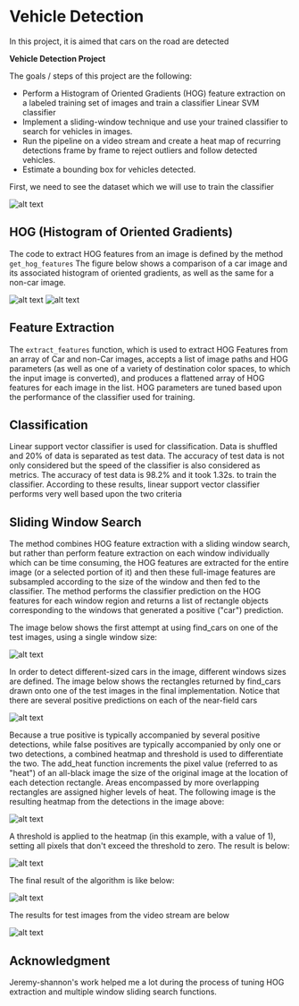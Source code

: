 # Vehicle Detection

In this project, it is aimed that cars on the road are detected

**Vehicle Detection Project**

The goals / steps of this project are the following:

* Perform a Histogram of Oriented Gradients (HOG) feature extraction on a labeled training set of images and train a classifier Linear SVM classifier 
* Implement a sliding-window technique and use your trained classifier to search for vehicles in images.
* Run the pipeline on a video stream and create a heat map of recurring detections frame by frame to reject outliers and follow detected vehicles.
* Estimate a bounding box for vehicles detected.

[//]: # (Image References)

[image1]: ./examples/cars_noncars.png "Dataset"
[image2]: ./examples/car_hog.png "Image HOG of a Car Image"
[image3]: ./examples/noncar_hog.png "Image HOG of a Noncar Image"
[image4]: ./examples/sliding_window.png "Sliding Window Search"
[image5]: ./examples/multiple_sliding_window.png "Multiple Sliding Window Search"
[image6]: ./examples/heatmap.png "Heatmap Image"
[image7]: ./examples/heatmap_thresholded.png "Thresholded Heatmap Image"
[image8]: ./examples/advanced_sliding_window.png "Advanced Sliding Windows Search"
[image9]: ./examples/test_boxes.png "Test Image Results"

First, we need to see the dataset which we will use to train the classifier

![alt text][image1]

## HOG (Histogram of Oriented Gradients)

The code to extract HOG features from an image is defined by the method `get_hog_features` The figure below shows a comparison of a car image and its associated histogram of oriented gradients, as well as the same for a non-car image.

![alt text][image2]
![alt text][image3]

## Feature Extraction

The `extract_features` function, which is used to extract HOG Features from an array of Car and non-Car images, accepts a list of image paths and HOG parameters (as well as one of a variety of destination color spaces, to which the input image is converted), and produces a flattened array of HOG features for each image in the list. HOG parameters are tuned based upon the performance of the classifier used for training.

## Classification

Linear support vector classifier is used for classification. Data is shuffled and 20% of data is separated as test data. The accuracy of test data is not only considered but the speed of the classifier is also considered as metrics. The accuracy of test data is 98.2% and it took 1.32s. to train the classifier. According to these results, linear support vector classifier performs very well based upon the two criteria

## Sliding Window Search

The method combines HOG feature extraction with a sliding window search, but rather than perform feature extraction on each window individually which can be time consuming, the HOG features are extracted for the entire image (or a selected portion of it) and then these full-image features are subsampled according to the size of the window and then fed to the classifier. The method performs the classifier prediction on the HOG features for each window region and returns a list of rectangle objects corresponding to the windows that generated a positive ("car") prediction.

The image below shows the first attempt at using find_cars on one of the test images, using a single window size:

![alt text][image4]

In order to detect different-sized cars in the image, different windows sizes are defined. The image below shows the rectangles returned by find_cars drawn onto one of the test images in the final implementation. Notice that there are several positive predictions on each of the near-field cars

![alt text][image5]

Because a true positive is typically accompanied by several positive detections, while false positives are typically accompanied by only one or two detections, a combined heatmap and threshold is used to differentiate the two. The add_heat function increments the pixel value (referred to as "heat") of an all-black image the size of the original image at the location of each detection rectangle. Areas encompassed by more overlapping rectangles are assigned higher levels of heat. The following image is the resulting heatmap from the detections in the image above:

![alt text][image6]

A threshold is applied to the heatmap (in this example, with a value of 1), setting all pixels that don't exceed the threshold to zero. The result is below:

![alt text][image7]

The final result of the algorithm is like below:

![alt text][image8]

The results for test images from the video stream are below

![alt text][image9]

## Acknowledgment

Jeremy-shannon's work helped me a lot during the process of tuning HOG extraction and multiple window sliding search functions.
